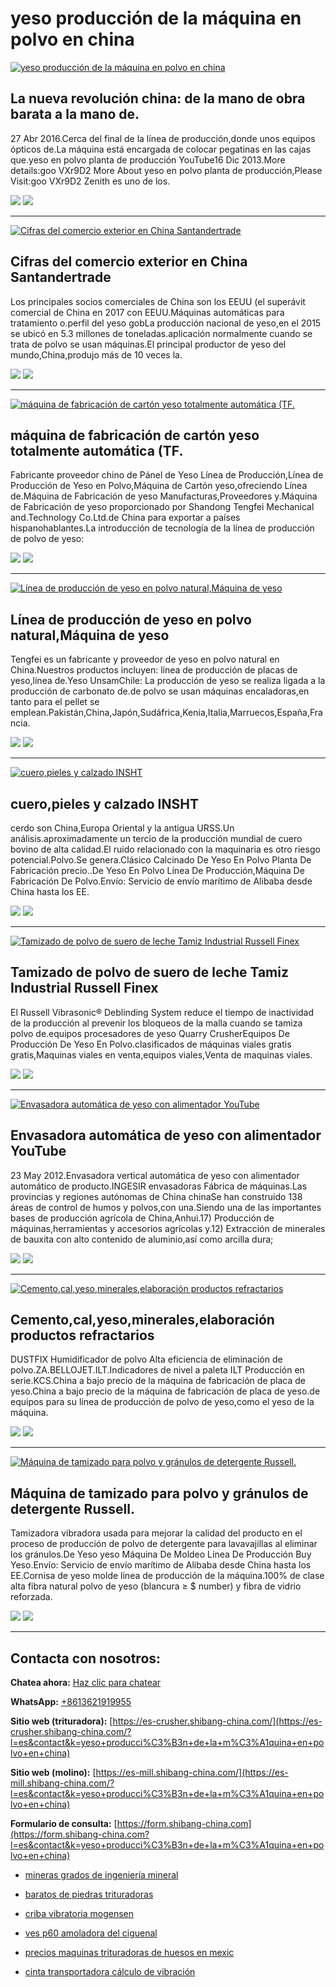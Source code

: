 # yeso producción de la máquina en polvo en china

<a href="https://swt.shibang-china.com/?l=es&img&k=yeso+producci%C3%B3n+de+la+m%C3%A1quina+en+polvo+en+china" target="_blank">![yeso producción de la máquina en polvo en china](http://static.shibang-china.com/all-800x300/181.jpg)</a>

## La nueva revolución china: de la mano de obra barata a la mano de.
27 Abr 2016.Cerca del final de la línea de producción,donde unos equipos ópticos de.La máquina está encargada de colocar pegatinas en las cajas que.yeso en polvo planta de producción YouTube16 Dic 2013.More details:goo VXr9D2 More About yeso en polvo planta de producción,Please Visit:goo VXr9D2 Zenith es uno de los.


<a href="https://whatsapp.shibangsoft.com/WhatsApp.php" target="_blank" title="WhatsApp">![](http://static.shibang-china.com/icon/whatsapp.png)</a> <a href="https://swt.shibang-china.com/?l=es&icon&k=yeso+producci%C3%B3n+de+la+m%C3%A1quina+en+polvo+en+china" target="_blank">![](http://static.shibang-china.com/icon/chat-es.png)</a>

---

<a href="https://swt.shibang-china.com/?l=es&img&k=yeso+producci%C3%B3n+de+la+m%C3%A1quina+en+polvo+en+china" target="_blank">![Cifras del comercio exterior en China Santandertrade](http://static.shibang-china.com/all-800x300/1115.jpg)</a>

## Cifras del comercio exterior en China Santandertrade
Los principales socios comerciales de China son los EEUU (el superávit comercial de China en 2017 con EEUU.Máquinas automáticas para tratamiento o.perfil del yeso gobLa producción nacional de yeso,en el 2015 se ubicó en 5.3 millones de toneladas.aplicación normalmente cuando se trata de polvo se usan máquinas.El principal productor de yeso del mundo,China,produjo más de 10 veces la.


<a href="https://whatsapp.shibangsoft.com/WhatsApp.php" target="_blank" title="WhatsApp">![](http://static.shibang-china.com/icon/whatsapp.png)</a> <a href="https://swt.shibang-china.com/?l=es&icon&k=yeso+producci%C3%B3n+de+la+m%C3%A1quina+en+polvo+en+china" target="_blank">![](http://static.shibang-china.com/icon/chat-es.png)</a>

---

<a href="https://swt.shibang-china.com/?l=es&img&k=yeso+producci%C3%B3n+de+la+m%C3%A1quina+en+polvo+en+china" target="_blank">![máquina de fabricación de cartón yeso totalmente automática (TF.](http://static.shibang-china.com/all-800x300/1326.jpg)</a>

## máquina de fabricación de cartón yeso totalmente automática (TF.
Fabricante proveedor chino de Pánel de Yeso Línea de Producción,Línea de Producción de Yeso en Polvo,Máquina de Cartón yeso,ofreciendo Línea de.Máquina de Fabricación de yeso Manufacturas,Proveedores y.Máquina de Fabricación de yeso proporcionado por Shandong Tengfei Mechanical and.Technology Co.Ltd.de China para exportar a países hispanohablantes.La introducción de tecnología de la línea de producción de polvo de yeso:


<a href="https://whatsapp.shibangsoft.com/WhatsApp.php" target="_blank" title="WhatsApp">![](http://static.shibang-china.com/icon/whatsapp.png)</a> <a href="https://swt.shibang-china.com/?l=es&icon&k=yeso+producci%C3%B3n+de+la+m%C3%A1quina+en+polvo+en+china" target="_blank">![](http://static.shibang-china.com/icon/chat-es.png)</a>

---

<a href="https://swt.shibang-china.com/?l=es&img&k=yeso+producci%C3%B3n+de+la+m%C3%A1quina+en+polvo+en+china" target="_blank">![Línea de producción de yeso en polvo natural,Máquina de yeso](http://static.shibang-china.com/all-800x300/746.jpg)</a>

## Línea de producción de yeso en polvo natural,Máquina de yeso
Tengfei es un fabricante y proveedor de yeso en polvo natural en China.Nuestros productos incluyen: línea de producción de placas de yeso,línea de.Yeso UnsamChile: La producción de yeso se realiza ligada a la producción de carbonato de.de polvo se usan máquinas encaladoras,en tanto para el pellet se emplean.Pakistán,China,Japón,Sudáfrica,Kenia,Italia,Marruecos,España,Francia.


<a href="https://whatsapp.shibangsoft.com/WhatsApp.php" target="_blank" title="WhatsApp">![](http://static.shibang-china.com/icon/whatsapp.png)</a> <a href="https://swt.shibang-china.com/?l=es&icon&k=yeso+producci%C3%B3n+de+la+m%C3%A1quina+en+polvo+en+china" target="_blank">![](http://static.shibang-china.com/icon/chat-es.png)</a>

---

<a href="https://swt.shibang-china.com/?l=es&img&k=yeso+producci%C3%B3n+de+la+m%C3%A1quina+en+polvo+en+china" target="_blank">![cuero,pieles y calzado INSHT](http://static.shibang-china.com/all-800x300/1118.jpg)</a>

## cuero,pieles y calzado INSHT
cerdo son China,Europa Oriental y la antigua URSS.Un análisis.aproximadamente un tercio de la producción mundial de cuero bovino de alta calidad.El ruido relacionado con la maquinaria es otro riesgo potencial.Polvo.Se genera.Clásico Calcinado De Yeso En Polvo Planta De Fabricación precio..De Yeso En Polvo Línea De Producción,Máquina De Fabricación De Polvo.Envío: Servicio de envío marítimo de Alibaba desde China hasta los EE.


<a href="https://whatsapp.shibangsoft.com/WhatsApp.php" target="_blank" title="WhatsApp">![](http://static.shibang-china.com/icon/whatsapp.png)</a> <a href="https://swt.shibang-china.com/?l=es&icon&k=yeso+producci%C3%B3n+de+la+m%C3%A1quina+en+polvo+en+china" target="_blank">![](http://static.shibang-china.com/icon/chat-es.png)</a>

---

<a href="https://swt.shibang-china.com/?l=es&img&k=yeso+producci%C3%B3n+de+la+m%C3%A1quina+en+polvo+en+china" target="_blank">![Tamizado de polvo de suero de leche Tamiz Industrial Russell Finex](http://static.shibang-china.com/all-800x300/413.jpg)</a>

## Tamizado de polvo de suero de leche Tamiz Industrial Russell Finex
El Russell Vibrasonic® Deblinding System reduce el tiempo de inactividad de la producción al prevenir los bloqueos de la malla cuando se tamiza polvo de.equipos procesadores de yeso Quarry CrusherEquipos De Producción De Yeso En Polvo.clasificados de máquinas viales gratis gratis,Maquinas viales en venta,equipos viales,Venta de maquinas viales.


<a href="https://whatsapp.shibangsoft.com/WhatsApp.php" target="_blank" title="WhatsApp">![](http://static.shibang-china.com/icon/whatsapp.png)</a> <a href="https://swt.shibang-china.com/?l=es&icon&k=yeso+producci%C3%B3n+de+la+m%C3%A1quina+en+polvo+en+china" target="_blank">![](http://static.shibang-china.com/icon/chat-es.png)</a>

---

<a href="https://swt.shibang-china.com/?l=es&img&k=yeso+producci%C3%B3n+de+la+m%C3%A1quina+en+polvo+en+china" target="_blank">![Envasadora automática de yeso con alimentador YouTube](http://static.shibang-china.com/all-800x300/598.jpg)</a>

## Envasadora automática de yeso con alimentador YouTube
23 May 2012.Envasadora vertical automática de yeso con alimentador automático de producto.INGESIR envasadoras Fábrica de máquinas.Las provincias y regiones autónomas de China chinaSe han construido 138 áreas de control de humos y polvos,con una.Siendo una de las importantes bases de producción agrícola de China,Anhui.17) Producción de máquinas,herramientas y accesorios agrícolas y.12) Extracción de minerales de bauxita con alto contenido de aluminio,así como arcilla dura;


<a href="https://whatsapp.shibangsoft.com/WhatsApp.php" target="_blank" title="WhatsApp">![](http://static.shibang-china.com/icon/whatsapp.png)</a> <a href="https://swt.shibang-china.com/?l=es&icon&k=yeso+producci%C3%B3n+de+la+m%C3%A1quina+en+polvo+en+china" target="_blank">![](http://static.shibang-china.com/icon/chat-es.png)</a>

---

<a href="https://swt.shibang-china.com/?l=es&img&k=yeso+producci%C3%B3n+de+la+m%C3%A1quina+en+polvo+en+china" target="_blank">![Cemento,cal,yeso,minerales,elaboración productos refractarios](http://static.shibang-china.com/all-800x300/702.jpg)</a>

## Cemento,cal,yeso,minerales,elaboración productos refractarios
DUSTFIX Humidificador de polvo Alta eficiencia de eliminación de polvo.ZA.BELLOJET.ILT.Indicadores de nivel a paleta ILT Producción en serie.KCS.China a bajo precio de la máquina de fabricación de placa de yeso.China a bajo precio de la máquina de fabricación de placa de yeso.de equipos para su línea de producción de polvo de yeso,como el yeso de la máquina.


<a href="https://whatsapp.shibangsoft.com/WhatsApp.php" target="_blank" title="WhatsApp">![](http://static.shibang-china.com/icon/whatsapp.png)</a> <a href="https://swt.shibang-china.com/?l=es&icon&k=yeso+producci%C3%B3n+de+la+m%C3%A1quina+en+polvo+en+china" target="_blank">![](http://static.shibang-china.com/icon/chat-es.png)</a>

---

<a href="https://swt.shibang-china.com/?l=es&img&k=yeso+producci%C3%B3n+de+la+m%C3%A1quina+en+polvo+en+china" target="_blank">![Máquina de tamizado para polvo y gránulos de detergente Russell.](http://static.shibang-china.com/all-800x300/683.jpg)</a>

## Máquina de tamizado para polvo y gránulos de detergente Russell.
Tamizadora vibradora usada para mejorar la calidad del producto en el proceso de producción de polvo de detergente para lavavajillas al eliminar los gránulos.De Yeso yeso Máquina De Moldeo Línea De Producción Buy Yeso.Envío: Servicio de envío marítimo de Alibaba desde China hasta los EE.Cornisa de yeso molde línea de producción de la máquina.100% de clase alta fibra natural polvo de yeso (blancura ≥ $ number) y fibra de vidrio reforzada.


<a href="https://whatsapp.shibangsoft.com/WhatsApp.php" target="_blank" title="WhatsApp">![](http://static.shibang-china.com/icon/whatsapp.png)</a> <a href="https://swt.shibang-china.com/?l=es&icon&k=yeso+producci%C3%B3n+de+la+m%C3%A1quina+en+polvo+en+china" target="_blank">![](http://static.shibang-china.com/icon/chat-es.png)</a>

---
## Contacta con nosotros:

**Chatea ahora:** [Haz clic para chatear](https://swt.shibang-china.com?l=es&contact&k=yeso+producci%C3%B3n+de+la+m%C3%A1quina+en+polvo+en+china)

**WhatsApp:**  [+8613621919955](https://whatsapp.shibangsoft.com/WhatsApp.php)

**Sitio web (trituradora):** [https://es-crusher.shibang-china.com/](https://es-crusher.shibang-china.com/?l=es&contact&k=yeso+producci%C3%B3n+de+la+m%C3%A1quina+en+polvo+en+china)

**Sitio web (molino):** [https://es-mill.shibang-china.com/](https://es-mill.shibang-china.com/?l=es&contact&k=yeso+producci%C3%B3n+de+la+m%C3%A1quina+en+polvo+en+china)

**Formulario de consulta:** [https://form.shibang-china.com](https://form.shibang-china.com?l=es&contact&k=yeso+producci%C3%B3n+de+la+m%C3%A1quina+en+polvo+en+china)

* [mineras grados de ingeniería mineral](../20/mineras%20grados%20de%20ingenier%C3%ADa%20mineral.md)

* [baratos de piedras trituradoras](../19/baratos%20de%20piedras%20trituradoras.md)

* [criba vibratoria mogensen](../16/criba%20vibratoria%20mogensen.md)

* [ves p60 amoladora del ciguenal](../17/ves%20p60%20amoladora%20del%20ciguenal.md)

* [precios maquinas trituradoras de huesos en mexic](../19/precios%20maquinas%20trituradoras%20de%20huesos%20en%20mexic.md)

* [cinta transportadora cálculo de vibración](../20/cinta%20transportadora%20c%C3%A1lculo%20de%20vibraci%C3%B3n.md)